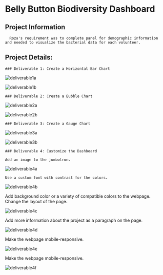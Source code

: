 # Belly Button Biodiversity Dashboard 
  ## Project Information 
      Roza's requirement was to complete panel for demographic information and needed to visualize the bacterial data for each volunteer.  

  ## Project Details:
    ### Deliverable 1: Create a Horizontal Bar Chart
    
  ![deliverable1a](static/images/deliverable1a.PNG)

  ![deliverable1b](static/images/deliverable1b.PNG)

    ### Deliverable 2: Create a Bubble Chart

   ![deliverable2a](static/images/deliverable2a.PNG)

   ![deliverable2b](static/images/deliverable2b.PNG)

    ### Deliverable 3: Create a Gauge Chart

   ![deliverable3a](static/images/deliverable3a.PNG)

   ![deliverable3b](static/images/deliverable3b.PNG)

    ### Deliverable 4: Customize the Dashboard
    
    Add an image to the jumbotron.

   ![deliverable4a](static/images/deliverable4a.PNG)

    Use a custom font with contrast for the colors.

   ![deliverable4b](static/images/deliverable4b.PNG)
   
   Add background color or a variety of compatible colors to the webpage.
   Change the layout of the page.

   ![deliverable4c](static/images/deliverable4c.PNG)

   Add more information about the project as a paragraph on the page.

   ![deliverable4d](static/images/deliverable4d.PNG)
   
   Make the webpage mobile-responsive.

   ![deliverable4e](static/images/deliverable4e.PNG)

   Make the webpage mobile-responsive.
   
   ![deliverable4f](static/images/deliverable4f.PNG)

    
    
     
    


